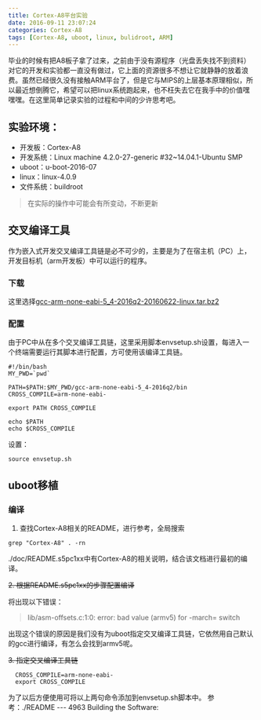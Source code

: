 ```yaml
---
title: Cortex-A8平台实验
date: 2016-09-11 23:07:24
categories: Cortex-A8
tags: [Cortex-A8, uboot, linux, bulidroot, ARM]
---
```


毕业的时候有把A8板子拿了过来，之前由于没有源程序（光盘丢失找不到资料）对它的开发和实验都一直没有做过，它上面的资源很多不想让它就静静的放着浪费。虽然已经很久没有接触ARM平台了，但是它与MIPS的上层基本原理相似，所以最近想倒腾它，希望可以把linux系统跑起来，也不枉失去它在我手中的价值嘿嘿嘿。在这里简单记录实验的过程和中间的少许思考吧。

<!---more--->

## 实验环境：
* 开发板：Cortex-A8
* 开发系统：Linux machine 4.2.0-27-generic #32~14.04.1-Ubuntu SMP
* uboot：u-boot-2016-07
* linux：linux-4.0.9
* 文件系统：buildroot
>在实际的操作中可能会有所变动，不断更新

## 交叉编译工具

作为嵌入式开发交叉编译工具链是必不可少的，主要是为了在宿主机（PC）上，开发目标机（arm开发板）中可以运行的程序。

### 下载

这里选择[gcc-arm-none-eabi-5_4-2016q2-20160622-linux.tar.bz2](https://launchpadlibrarian.net/268330503/gcc-arm-none-eabi-5_4-2016q2-20160622-linux.tar.bz2)

### 配置

由于PC中从在多个交叉编译工具链，这里采用脚本envsetup.sh设置，每进入一个终端需要运行其脚本进行配置，方可使用该编译工具链。
``` shell
#!/bin/bash
MY_PWD=`pwd`

PATH=$PATH:$MY_PWD/gcc-arm-none-eabi-5_4-2016q2/bin          
CROSS_COMPILE=arm-none-eabi-

export PATH CROSS_COMPILE

echo $PATH
echo $CROSS_COMPILE
```
设置：
```
source envsetup.sh
```
## uboot移植

### 编译

1. 查找Cortex-A8相关的README，进行参考，全局搜索

``` shell
grep "Cortex-A8" . -rn
```
./doc/README.s5pc1xx中有Cortex-A8的相关说明，结合该文档进行最初的编译。

~~2. 根据README.s5pc1xx的步骤配置编译~~

将出现以下错误：
>lib/asm-offsets.c:1:0: error: bad value (armv5) for -march= switch

出现这个错误的原因是我们没有为uboot指定交叉编译工具链，它依然用自己默认的gcc进行编译，有怎么会找到armv5呢。

~~3. 指定交叉编译工具链~~
``` shell
  CROSS_COMPILE=arm-none-eabi-
  export CROSS_COMPILE
```
为了以后方便使用可将以上两句命令添加到envsetup.sh脚本中。
参考：./README --- 4963 Building the Software:
